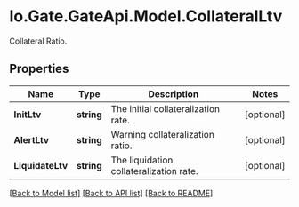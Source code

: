 
# Io.Gate.GateApi.Model.CollateralLtv

Collateral Ratio.

## Properties

Name | Type | Description | Notes
------------ | ------------- | ------------- | -------------
**InitLtv** | **string** | The initial collateralization rate. | [optional] 
**AlertLtv** | **string** | Warning collateralization ratio. | [optional] 
**LiquidateLtv** | **string** | The liquidation collateralization rate. | [optional] 

[[Back to Model list]](../README.md#documentation-for-models)
[[Back to API list]](../README.md#documentation-for-api-endpoints)
[[Back to README]](../README.md)
